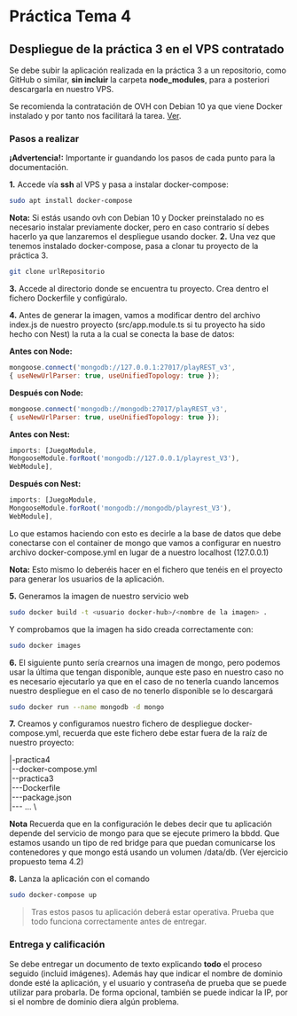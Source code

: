 # Práctica Tema 4

## Despliegue de la práctica 3 en el VPS contratado

Se debe subir la aplicación realizada en la práctica 3 a un repositorio, como GitHub o similar, **sin incluir** la carpeta **node_modules**, para a posteriori descargarla en nuestro VPS.

Se recomienda la contratación de OVH con Debian 10 ya que viene Docker instalado y por tanto nos facilitará la tarea. [Ver](https://www.ovh.es/order/vps/?v=3&_gl=1*175gno2*_gcl_aw*R0NMLjE2NzM5NTgwMjMuQ2owS0NRaUFxNW1lQmhDeUFSSXNBSnJ0ZHI2bTBscjZLUUtLanY5QmxYMlhZeG54Z2ZJMlNhM1hvanBLV1daS3J4WXVMSzd3SDRPWDVZRWFBdnZuRUFMd193Y0I.#/vps/build?selection=~(range~'Starter~flavor~'vps-starter-1-2-20~os~'debian_10_docker~datacenters~(GRA~1)~pricingMode~'default~duration~'P1M)).

### Pasos a realizar
**¡Advertencia!:** Importante ir guandando los pasos de cada punto para la documentación.

**1.** Accede vía **ssh** al VPS y pasa a instalar docker-compose:
```bash
sudo apt install docker-compose
```
**Nota:** Si estás usando ovh con Debian 10 y Docker preinstalado no es necesario instalar previamente docker, pero en caso contrario sí debes hacerlo ya que lanzaremos el despliegue usando docker.
**2.** Una vez que tenemos instalado docker-compose, pasa a clonar tu proyecto de la práctica 3.
```bash
git clone urlRepositorio
```
**3.** Accede al directorio donde se encuentra tu proyecto. Crea dentro el fichero Dockerfile y configúralo.

**4.** Antes de generar la imagen, vamos a modificar dentro del archivo index.js de nuestro proyecto (src/app.module.ts si tu proyecto ha sido hecho con Nest) la ruta a la cual se conecta la base de datos:

**Antes con Node:**
```js
mongoose.connect('mongodb://127.0.0.1:27017/playREST_v3', 
{ useNewUrlParser: true, useUnifiedTopology: true });
```
**Después con Node:**
```js
mongoose.connect('mongodb://mongodb:27017/playREST_v3', 
{ useNewUrlParser: true, useUnifiedTopology: true });
```

**Antes con Nest:**
```ts
imports: [JuegoModule, 
MongooseModule.forRoot('mongodb://127.0.0.1/playrest_V3'), 
WebModule],
```

**Después con Nest:**
```ts
imports: [JuegoModule, 
MongooseModule.forRoot('mongodb://mongodb/playrest_V3'), 
WebModule],
```

Lo que estamos haciendo con esto es decirle a la base de datos que debe conectarse con el container de mongo que vamos a configurar en nuestro archivo docker-compose.yml en lugar de a nuestro localhost (127.0.0.1)

**Nota:** Esto mismo lo deberéis hacer en el fichero que tenéis en el proyecto para generar los usuarios de la aplicación.

**5.** Generamos la imagen de nuestro servicio web
```bash
sudo docker build -t <usuario docker-hub>/<nombre de la imagen> .
```

Y comprobamos que la imagen ha sido creada correctamente con:
```bash
sudo docker images
```
**6.** El siguiente punto sería crearnos una imagen de mongo, pero podemos usar la última que tengan disponible, aunque este paso en nuestro caso no es necesario ejecutarlo ya que en el caso de no tenerla cuando lancemos nuestro despliegue en el caso de no tenerlo disponible se lo descargará
```bash
sudo docker run --name mongodb -d mongo
```
**7.** Creamos y configuramos nuestro fichero de despliegue docker-compose.yml, recuerda que este fichero debe estar fuera de la raíz de nuestro proyecto:

|-practica4 \
|--docker-compose.yml \
|--practica3 \
|---Dockerfile \
|---package.json \
|--- ... \

**Nota** Recuerda que en la configuración le debes decir que tu aplicación depende del servicio de mongo para que se ejecute primero la bbdd. Que estamos usando un tipo de red bridge para que puedan comunicarse los contenedores y que mongo está usando un volumen /data/db. (Ver ejercicio propuesto tema 4.2)

**8.** Lanza la aplicación con el comando
```bash
sudo docker-compose up
```

> Tras estos pasos tu aplicación deberá estar operativa. Prueba que todo funciona correctamente antes de entregar.
### Entrega y calificación

Se debe entregar un documento de texto explicando **todo** el proceso seguido (incluid imágenes). Además hay que indicar el nombre de dominio donde esté la aplicación, y el usuario y contraseña de prueba que se puede utilizar para probarla. De forma opcional, también se puede indicar la IP, por si el nombre de dominio diera algún problema.
